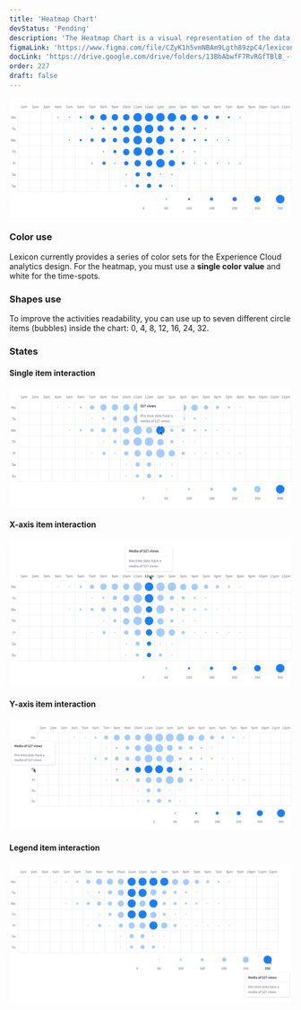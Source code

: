 ```yaml
---
title: 'Heatmap Chart'
devStatus: 'Pending'
description: 'The Heatmap Chart is a visual representation of the data using colors to indicate the values.'
figmaLink: 'https://www.figma.com/file/CZyK1h5vmNBAm9Lgth89zpC4/lexicon-charts?node-id=254%3A5357'
docLink: 'https://drive.google.com/drive/folders/13BbAbwfF7RvRGfTBlB_--vX5Oqn4jZq8?usp=sharing'
order: 227
draft: false
---
```


![Heatmap chart](./images/charts-21.png)

### Color use

Lexicon currently provides a series of color sets for the Experience Cloud analytics design. For the heatmap, you must use a **single color value** and white for the time-spots.

### Shapes use

To improve the activities readability, you can use up to seven different circle items (bubbles) inside the chart: 0, 4, 8, 12, 16, 24, 32.

### States

#### Single item interaction

![heatmap interaction with an element in the chart](./images/charts-22.png)

#### X-axis item interaction

![heatmap interaction with an element in the chart](./images/charts-23.png)

#### Y-axis item interaction

![heatmap interaction with an element in the chart](./images/charts-24.png)

#### Legend item interaction

![heatmap interaction with an element in the chart](./images/charts-25.png)
